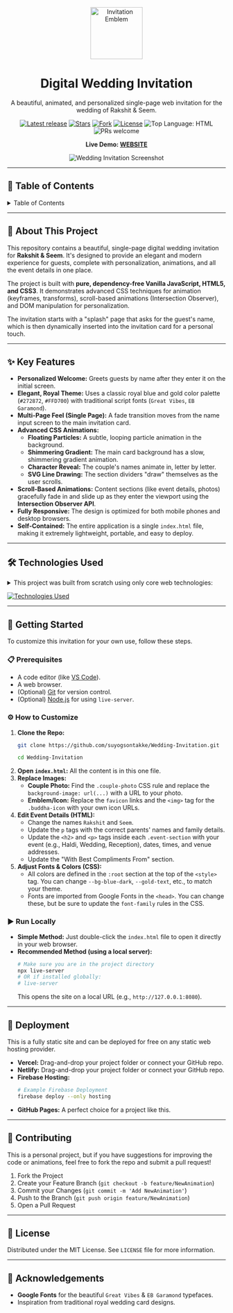 <div align="center">
  <!-- Use your icon URL -->
  <img src="https://i.ibb.co/0pK98pHR/Picsart-25-10-17-17-47-15-504.png" alt="Invitation Emblem" width="120" />
  <h1>Digital Wedding Invitation</h1>
  <p>
    A beautiful, animated, and personalized single-page web invitation for the wedding of Rakshit & Seem.
  </p>
  
  <!-- GitHub badges -->
  <p>
    <a href="https://github.com/suyogsontakke/Wedding-Invitation/releases"><img src="https://img.shields.io/github/v/release/suyogsontakke/Wedding-Invitation?label=Latest%20release&style=flat-square" alt="Latest release"/></a>
    <a href="https://github.com/suyogsontakke/Wedding-Invitation/stargazers"><img src="https://img.shields.io/github/stars/suyogsontakke/Wedding-Invitation?style=flat-square" alt="Stars"/></a>
    <a href="https://github.com/suyogsontakke/Wedding-Invitation/forks"><img src="https://img.shields.io/github/forks/suyogsontakke/Wedding-Invitation?style=flat-square" alt="Fork"/></a>
    <a href="https://github.com/suyogsontakke/Wedding-Invitation/blob/main/LICENSE"><img src="https://img.shields.io/github/license/suyogsontakke/Wedding-Invitation?style=flat-square&color=blue" alt="License"/></a>
    <img src="https://img.shields.io/github/languages/top/suyogsontakke/Wedding-Invitation?style=flat-square&logo=html5&logoColor=white&color=E34F26" alt="Top Language: HTML"/>
    <img src="https://img.shields.io/badge/PRs-welcome-brightgreen.svg?style=flat-square" alt="PRs welcome"/>
  </p>
  
  <strong>Live Demo: <a href="https://rakshit-weds-seem.vercel.app/">WEBSITE</a></strong>
</div>

<!-- Add a high-quality screenshot of your invitation -->
<div align="center">
  <img src="https://i.postimg.cc/CLJrG7F9/image.png" alt="Wedding Invitation Screenshot">
</div>

---

## 📖 Table of Contents

<details><summary>Table of Contents</summary>

* [🚀 About This Project](#-about-this-project)
* [✨ Key Features](#-key-features)
* [🛠️ Technologies Used](#️-technologies-used)
* [🧰 Getting Started](#-getting-started)
  * [📋 Prerequisites](#-prerequisites)
  * [⚙️ How to Customize](#️-how-to-customize)
  * [▶️ Run Locally](#️-run-locally)
* [🚀 Deployment](#-deployment)
* [🤝 Contributing](#-contributing)
* [📄 License](#-license)
* [💎 Acknowledgements](#-acknowledgements)

</details>

---

## 🚀 About This Project

This repository contains a beautiful, single-page digital wedding invitation for **Rakshit & Seem**. It's designed to provide an elegant and modern experience for guests, complete with personalization, animations, and all the event details in one place.

The project is built with **pure, dependency-free Vanilla JavaScript, HTML5, and CSS3**. It demonstrates advanced CSS techniques for animation (keyframes, transforms), scroll-based animations (Intersection Observer), and DOM manipulation for personalization.

The invitation starts with a "splash" page that asks for the guest's name, which is then dynamically inserted into the invitation card for a personal touch.

---

## ✨ Key Features

* **Personalized Welcome:** Greets guests by name after they enter it on the initial screen.
* **Elegant, Royal Theme:** Uses a classic royal blue and gold color palette (`#272872`, `#FFD700`) with traditional script fonts (`Great Vibes`, `EB Garamond`).
* **Multi-Page Feel (Single Page):** A fade transition moves from the name input screen to the main invitation card.
* **Advanced CSS Animations:**
    * **Floating Particles:** A subtle, looping particle animation in the background.
    * **Shimmering Gradient:** The main card background has a slow, shimmering gradient animation.
    * **Character Reveal:** The couple's names animate in, letter by letter.
    * **SVG Line Drawing:** The section dividers "draw" themselves as the user scrolls.
* **Scroll-Based Animations:** Content sections (like event details, photos) gracefully fade in and slide up as they enter the viewport using the **Intersection Observer API**.
* **Fully Responsive:** The design is optimized for both mobile phones and desktop browsers.
* **Self-Contained:** The entire application is a single `index.html` file, making it extremely lightweight, portable, and easy to deploy.

---

## 🛠️ Technologies Used

<details><summary>This project was built from scratch using only core web technologies:</summary>

* [**HTML5**](https://developer.mozilla.org/en-US/docs/Web/Guide/HTML/HTML5): For the semantic structure of the invitation.
* [**CSS3 (Custom Properties & Animations)**](https://developer.mozilla.org/en-US/docs/Web/CSS): For all styling, layout (Flexbox), and complex animations (Keyframes, Transitions, Transforms).
* [**Vanilla JavaScript (ES6+)**](https://developer.mozilla.org/en-US/docs/Web/JavaScript): For all interactivity:
    * DOM Manipulation (getting guest name, updating text).
    * Event Listeners (click, keypress).
    * `IntersectionObserver` API for scroll animations.
    * `setTimeout` for sequenced animations.

</details>

[![Technologies Used](https://skillicons.dev/icons?i=html,css,js)](https://skillicons.dev)

---

## 🧰 Getting Started

To customize this invitation for your own use, follow these steps.

### 📋 Prerequisites

* A code editor (like [VS Code](https://code.visualstudio.com/)).
* A web browser.
* (Optional) [Git](https://git-scm.com/downloads) for version control.
* (Optional) [Node.js](https://nodejs.org/en/) for using `live-server`.

### ⚙️ How to Customize

1.  **Clone the Repo:**
    ```bash
    git clone https://github.com/suyogsontakke/Wedding-Invitation.git
    ```
    ```bash
    cd Wedding-Invitation
    ```
2.  **Open `index.html`:** All the content is in this one file.
3.  **Replace Images:**
    * **Couple Photo:** Find the `.couple-photo` CSS rule and replace the `background-image: url(...)` with a URL to your photo.
    * **Emblem/Icon:** Replace the `favicon` links and the `<img>` tag for the `.buddha-icon` with your own icon URLs.
4.  **Edit Event Details (HTML):**
    * Change the names `Rakshit` and `Seem`.
    * Update the `p` tags with the correct parents' names and family details.
    * Update the `<h2>` and `<p>` tags inside each `.event-section` with your event (e.g., Haldi, Wedding, Reception), dates, times, and venue addresses.
    * Update the "With Best Compliments From" section.
5.  **Adjust Fonts & Colors (CSS):**
    * All colors are defined in the `:root` section at the top of the `<style>` tag. You can change `--bg-blue-dark`, `--gold-text`, etc., to match your theme.
    * Fonts are imported from Google Fonts in the `<head>`. You can change these, but be sure to update the `font-family` rules in the CSS.

### ▶️ Run Locally

* **Simple Method:** Just double-click the `index.html` file to open it directly in your web browser.
* **Recommended Method (using a local server):**
    ```bash
    # Make sure you are in the project directory
    npx live-server
    # OR if installed globally:
    # live-server
    ```
    This opens the site on a local URL (e.g., `http://127.0.0.1:8080`).

---

## 🚀 Deployment

This is a fully static site and can be deployed for free on any static web hosting provider.

* **Vercel:** Drag-and-drop your project folder or connect your GitHub repo.
* **Netlify:** Drag-and-drop your project folder or connect your GitHub repo.
* **Firebase Hosting:**
    ```bash
    # Example Firebase Deployment
    firebase deploy --only hosting
    ```
* **GitHub Pages:** A perfect choice for a project like this.

---

## 🤝 Contributing

This is a personal project, but if you have suggestions for improving the code or animations, feel free to fork the repo and submit a pull request!

1.  Fork the Project
2.  Create your Feature Branch (`git checkout -b feature/NewAnimation`)
3.  Commit your Changes (`git commit -m 'Add NewAnimation'`)
4.  Push to the Branch (`git push origin feature/NewAnimation`)
5.  Open a Pull Request

---

## 📄 License

Distributed under the MIT License. See `LICENSE` file for more information.

---

## 💎 Acknowledgements

* **Google Fonts** for the beautiful `Great Vibes` & `EB Garamond` typefaces.
* Inspiration from traditional royal wedding card designs.
